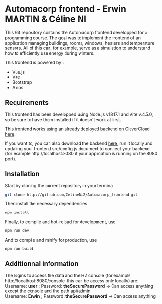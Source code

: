 # Automacorp frontend - Erwin MARTIN & Céline NI

This Git repository contains the Automacorp frontend developped for a programming course.
The goal was to implement the frontend of an application managing buildings, rooms, windows, heaters and temperature sensors.
All of this can, for example, serve as a simulation to understand how to efficiently use energy during winters.

This frontend is powered by :
- Vue.js
- Vite
- Bootstrap
- Axios

## Requirements

This frontend has been developped using Node.js v18.17.1 and Vite v.4.5.0, so be sure to have them installed if it doesn't work at first.

This frontend works using an already deployed backend on CleverCloud [here](http://automacorp-erwin-martin.cleverapps.io/).

If you want to, you can also download the backend [here](http://github.com/erwinmartin06/automacorp), run it locally and updating your frontend src/config.js document to connect your backend (for example http://localhost:8080 if your application is running on the 8080 port).


## Installation

Start by cloning the current repository in your terminal
```sh
git clone http://github.com/CelineNi2/Automacorp_frontend.git
```

Then install the necessary dependencies
```sh
npm install
```

Finally, to compile and hot-reload for development, use
```sh
npm run dev
```

And to compile and minify for production, use
```sh
npm run build
```

## Additionnal information

The logins to access the data and the H2 console (for example http://localhost:8080/console; this can be access only locally) are:
<br>Username: <b>user</b> ; Password: <b>theSecurePassword</b> -> Can access anything except the console and the path api/admin
<br>Username: <b>Erwin</b> ; Password: <b>theSecurePassword</b> -> Can access anything